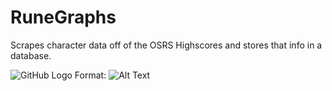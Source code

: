 # RuneGraphs
Scrapes character data off of the OSRS Highscores and stores that info in a database.

![GitHub Logo](/images/logo.png)
Format: ![Alt Text](url)
